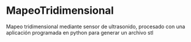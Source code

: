 # MapeoTridimensional
Mapeo tridimensional mediante sensor de ultrasonido, procesado con una aplicación programada en python para generar un archivo stl 
